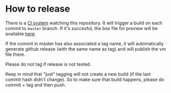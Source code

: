 # How to release
There is a [CI system](https://jenkins.korekontrol.net/) watching this repository.
It will trigger a build on each commit to `master` branch. If it's succesful, the
box file for preview will be available [here](https://jenkins.korekontrol.net/get/spryker/).

If the commit in master has also associated a tag name, it will automatically generate
github release (with the same name as tag) and will publish the vm file there.

Please do not tag if release is not tested.

Keep in mind that "just" tagging will not create a new build (if the last commit hash
didn't change). So to make sure that build happens, please do commit + tag and then push.




